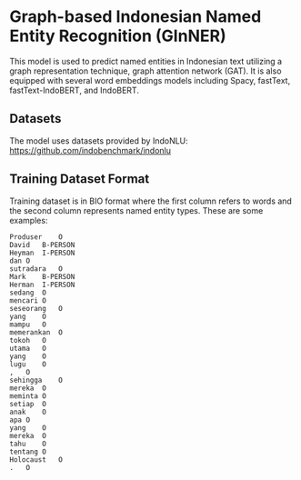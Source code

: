 # Graph-based Indonesian Named Entity Recognition (GInNER)
This model is used to predict named entities in Indonesian text utilizing a graph representation technique, graph attention network (GAT). It is also equipped with several word embeddings models including Spacy, fastText, fastText-IndoBERT, and IndoBERT.
  
## Datasets
The model uses datasets provided by IndoNLU: https://github.com/indobenchmark/indonlu

## Training Dataset Format
Training dataset is in BIO format where the first column refers to words and the second column represents named entity types. These are some examples:
```
Produser	O
David	B-PERSON
Heyman	I-PERSON
dan	O
sutradara	O
Mark	B-PERSON
Herman	I-PERSON
sedang	O
mencari	O
seseorang	O
yang	O
mampu	O
memerankan	O
tokoh	O
utama	O
yang	O
lugu	O
,	O
sehingga	O
mereka	O
meminta	O
setiap	O
anak	O
apa	O
yang	O
mereka	O
tahu	O
tentang	O
Holocaust	O
.	O
```
